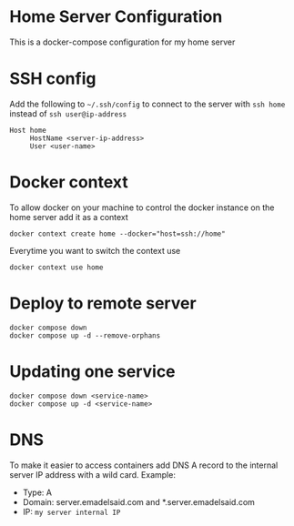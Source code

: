 Home Server Configuration
==================================

This is a docker-compose configuration for my home server

# SSH config

Add the following to `~/.ssh/config` to connect to the server with `ssh home` instead of `ssh user@ip-address`

```
Host home
     HostName <server-ip-address>
     User <user-name>
```

# Docker context

To allow docker on your machine to control the docker instance on the home server add it as a context
```
docker context create home --docker="host=ssh://home"
```

Everytime you want to switch the context use
```
docker context use home
```

# Deploy to remote server
```
docker compose down
docker compose up -d --remove-orphans
```

# Updating one service
```
docker compose down <service-name>
docker compose up -d <service-name>
```

# DNS

To make it easier to access containers add DNS A record to the internal server IP address with a wild card. Example:

- Type: A
- Domain: server.emadelsaid.com and *.server.emadelsaid.com
- IP: `my server internal IP`

